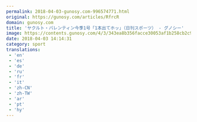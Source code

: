 ```yaml
---
permalink: 2018-04-03-gunosy.com-996574771.html
original: https://gunosy.com/articles/RfrcR
domain: gunosy.com
title: 'ヤクルト・バレンティン今季1号「1本出てホッ」（日刊スポーツ） - グノシー'
image: https://contents.gunosy.com/4/3/343ea8b356facce30053af1b258cb2c9_content.jpg
date: 2018-04-03 14:14:31
category: sport
translations: 
 - 'en'
 - 'es'
 - 'de'
 - 'ru'
 - 'fr'
 - 'it'
 - 'zh-CN'
 - 'zh-TW'
 - 'ar'
 - 'pt'
 - 'hy'
---
```


